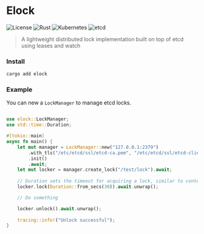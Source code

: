 
# Elock

![License](https://img.shields.io/badge/License--MIT-black?logo=DISCLAIMER)
![Rust](https://img.shields.io/badge/-Rust-black?logo=rust&logoColor=white)
![Kubernetes](https://img.shields.io/badge/-Kubernetes-black?&logo=kubernetes&logoColor=white)
![etcd](https://img.shields.io/badge/-etcd-black?&logo=etcd&logoColor=white)


> A lightweight distributed lock implementation built on top of etcd using leases and watch

### Install

```bash
cargo add elock
```

### Example
You can new a `LockManager` to manage etcd locks.

```rust

use elock::LockManager;
use std::time::Duration;

#[tokio::main]
async fn main() {
    let mut manager = LockManager::new("127.0.0.1:2379")
        .with_tls("/etc/etcd/ssl/etcd-ca.pem", "/etc/etcd/ssl/etcd-client.pem", "/etc/etcd/ssl/etcd-client-key.pem")
        .init()
        .await;
    let mut locker = manager.create_lock("/test/lock").await;
    
    // Duration sets the timeout for acquiring a lock, similar to context.WithTimeout in Golang.
    locker.lock(Duration::from_secs(30)).await.unwrap();

    // Do something

    locker.unlock().await.unwrap();
    
    tracing::info!("Unlock successful");
}

```